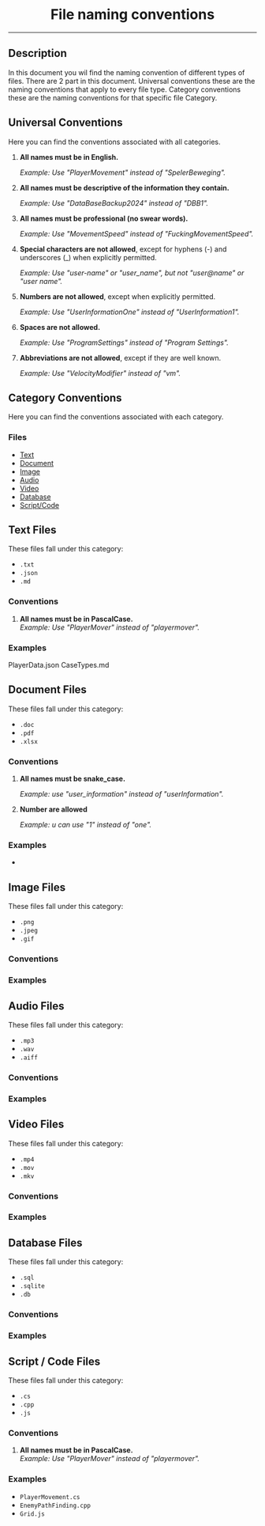 <div id="toc" align="center">
  <ul style="list-style: none">
    <summary>
      <h1>File naming conventions</h1>
    </summary>
  </ul>
</div>

---

## Description
In this document you wil find the naming convention of different types of files. There are 2 part in this document. Universal conventions these are the naming conventions that apply to every file type. Category conventions these are the naming conventions for that specific file Category.

## Universal Conventions

Here you can find the conventions associated with all categories.

1. **All names must be in English.**

   *Example: Use "PlayerMovement" instead of "SpelerBeweging".*


2. **All names must be descriptive of the information they contain.**

   *Example: Use "DataBaseBackup2024" instead of "DBB1".*


3. **All names must be professional (no swear words).**

   *Example: Use "MovementSpeed" instead of "FuckingMovementSpeed".*


4. **Special characters are not allowed**, except for hyphens (-) and underscores (_) when explicitly permitted.

   *Example: Use "user-name" or "user_name", but not "user@name" or "user name".*


5. **Numbers are not allowed**, except when explicitly permitted.

   *Example: Use "UserInformationOne" instead of "UserInformation1".*


6. **Spaces are not allowed.**

   *Example: Use "ProgramSettings" instead of "Program Settings".*


7. **Abbreviations are not allowed**, except if they are well known.
   
   *Example: Use "VelocityModifier" instead of "vm".*    

## Category Conventions

Here you can find the conventions associated with each category.

### Files

- [Text](#text-files)
- [Document](#document-files)
- [Image](#image-files)
- [Audio](#audio-files)
- [Video](#video-files)
- [Database](#database-files)
- [Script/Code](#script--code-files)

## Text Files

These files fall under this category:

- `.txt`
- `.json`
- `.md`

### Conventions

1. **All names must be in PascalCase.**  
   *Example: Use "PlayerMover" instead of "playermover".*

### Examples
   PlayerData.json
   CaseTypes.md


## Document Files

These files fall under this category:

- `.doc`
- `.pdf`
- `.xlsx`

### Conventions

1. **All names must be snake_case.**
   
   *Example: use "user_information" instead of "userInformation".*


2. **Number are allowed**
   
   *Example: u can use "1" instead of "one".*

### Examples
   - 


## Image Files

These files fall under this category:

- `.png`
- `.jpeg`
- `.gif`

### Conventions

### Examples



## Audio Files

These files fall under this category:

- `.mp3`
- `.wav`
- `.aiff`

### Conventions

### Examples



## Video Files

These files fall under this category:

- `.mp4`
- `.mov`
- `.mkv`

### Conventions

### Examples



## Database Files

These files fall under this category:

- `.sql`
- `.sqlite`
- `.db`

### Conventions

### Examples



## Script / Code Files

These files fall under this category:

- `.cs`
- `.cpp`
- `.js`

### Conventions

1. **All names must be in PascalCase.**  
   *Example: Use "PlayerMover" instead of "playermover".*

### Examples

- `PlayerMovement.cs`
- `EnemyPathFinding.cpp`
- `Grid.js`